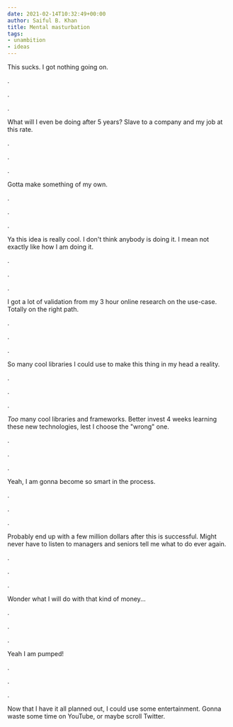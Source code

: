 ```yaml
---
date: 2021-02-14T10:32:49+00:00
author: Saiful B. Khan
title: Mental masturbation
tags:
- unambition
- ideas
---
```


This sucks. I got nothing going on.

.

.

.

What will I even be doing after 5 years? Slave to a company and my job at this rate.

.

.

.

Gotta make something of my own.

.

.

.

Ya this idea is really cool. I don't think anybody is doing it. I mean not exactly like how I am doing it.

.

.

.

I got a lot of validation from my 3 hour online research on the use-case. Totally on the right path.

.

.

.

So many cool libraries I could use to make this thing in my head a reality.

.

.

.

_Too_ many cool libraries and frameworks. Better invest 4 weeks learning these new technologies, lest I choose the "wrong" one.

.

.

.

Yeah, I am gonna become so smart in the process.

.

.

.

Probably end up with a few million dollars after this is successful. Might never have to listen to managers and seniors tell me what to do ever again.

.

.

.

Wonder what I will do with that kind of money...

.

.

.

Yeah I am pumped!

.

.

.

Now that I have it all planned out, I could use some entertainment. Gonna waste some time on YouTube, or maybe scroll Twitter.

